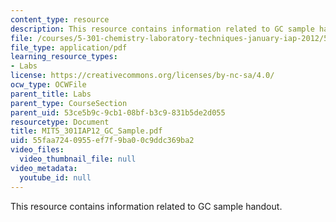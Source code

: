 ```yaml
---
content_type: resource
description: This resource contains information related to GC sample handout.
file: /courses/5-301-chemistry-laboratory-techniques-january-iap-2012/55faa7240955ef7f9ba00c9ddc369ba2_MIT5_301IAP12_GC_Sample.pdf
file_type: application/pdf
learning_resource_types:
- Labs
license: https://creativecommons.org/licenses/by-nc-sa/4.0/
ocw_type: OCWFile
parent_title: Labs
parent_type: CourseSection
parent_uid: 53ce5b9c-9cb1-08bf-b3c9-831b5de2d055
resourcetype: Document
title: MIT5_301IAP12_GC_Sample.pdf
uid: 55faa724-0955-ef7f-9ba0-0c9ddc369ba2
video_files:
  video_thumbnail_file: null
video_metadata:
  youtube_id: null
---
```

This resource contains information related to GC sample handout.